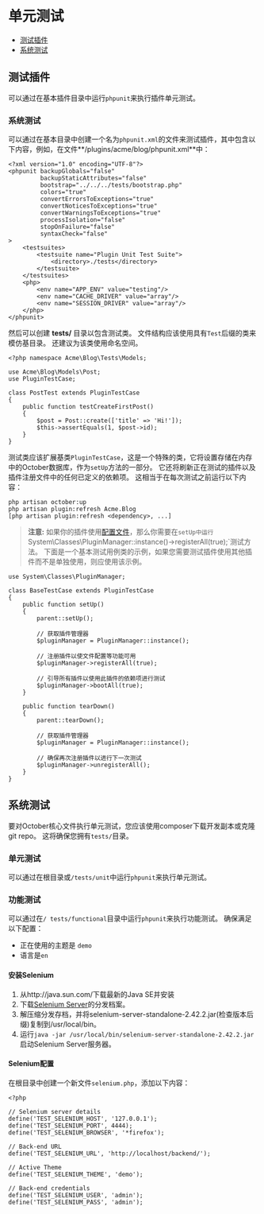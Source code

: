 # 单元测试

- [测试插件](#testing-plugins)
- [系统测试](#testing-system)

<a name="testing-plugins"></a>
## 测试插件

可以通过在基本插件目录中运行`phpunit`来执行插件单元测试。

### 系统测试

可以通过在基本目录中创建一个名为`phpunit.xml`的文件来测试插件，其中包含以下内容，例如，在文件**/plugins/acme/blog/phpunit.xml**中：

    <?xml version="1.0" encoding="UTF-8"?>
    <phpunit backupGlobals="false"
             backupStaticAttributes="false"
             bootstrap="../../../tests/bootstrap.php"
             colors="true"
             convertErrorsToExceptions="true"
             convertNoticesToExceptions="true"
             convertWarningsToExceptions="true"
             processIsolation="false"
             stopOnFailure="false"
             syntaxCheck="false"
    >
        <testsuites>
            <testsuite name="Plugin Unit Test Suite">
                <directory>./tests</directory>
            </testsuite>
        </testsuites>
        <php>
            <env name="APP_ENV" value="testing"/>
            <env name="CACHE_DRIVER" value="array"/>
            <env name="SESSION_DRIVER" value="array"/>
        </php>
    </phpunit>

然后可以创建 **tests/** 目录以包含测试类。 文件结构应该使用具有`Test`后缀的类来模仿基目录。 还建议为该类使用命名空间。

    <?php namespace Acme\Blog\Tests\Models;

    use Acme\Blog\Models\Post;
    use PluginTestCase;

    class PostTest extends PluginTestCase
    {
        public function testCreateFirstPost()
        {
            $post = Post::create(['title' => 'Hi!']);
            $this->assertEquals(1, $post->id);
        }
    }

测试类应该扩展基类`PluginTestCase`，这是一个特殊的类，它将设置存储在内存中的October数据库，作为`setUp`方法的一部分。 它还将刷新正在测试的插件以及插件注册文件中的任何已定义的依赖项。 这相当于在每次测试之前运行以下内容：

    php artisan october:up
    php artisan plugin:refresh Acme.Blog
    [php artisan plugin:refresh <dependency>, ...]
    
> **注意:** 如果你的插件使用[配置文件](../plugin/settings#file-configuration)，那么你需要在`setUp中运行`System\Classes\PluginManager::instance()->registerAll(true);`测试方法。 下面是一个基本测试用例类的示例，如果您需要测试插件使用其他插件而不是单独使用，则应使用该示例。

    use System\Classes\PluginManager;
        
    class BaseTestCase extends PluginTestCase
    {
        public function setUp()
        {
            parent::setUp();

            // 获取插件管理器
            $pluginManager = PluginManager::instance();
            
            // 注册插件以使文件配置等功能可用
            $pluginManager->registerAll(true);

            // 引导所有插件以使用此插件的依赖项进行测试
            $pluginManager->bootAll(true);
        }

        public function tearDown()
        {
            parent::tearDown();

            // 获取插件管理器
            $pluginManager = PluginManager::instance();
            
            // 确保再次注册插件以进行下一次测试
            $pluginManager->unregisterAll();
        }
    }

<a name="testing-system"></a>
## 系统测试

要对October核心文件执行单元测试，您应该使用composer下载开发副本或克隆git repo。 这将确保您拥有`tests/`目录。

### 单元测试

可以通过在根目录或`/tests/unit`中运行`phpunit`来执行单元测试。

### 功能测试

可以通过在`/ tests/functional`目录中运行`phpunit`来执行功能测试。 确保满足以下配置：

- 正在使用的主题是 `demo`
- 语言是`en`

#### 安装Selenium

1. 从http://java.sun.com/下载最新的Java SE并安装
1. 下载[Selenium Server](http://seleniumhq.org/download/)的分发档案。
1. 解压缩分发存档，并将selenium-server-standalone-2.42.2.jar(检查版本后缀)复制到/usr/local/bin。
1. 运行`java -jar /usr/local/bin/selenium-server-standalone-2.42.2.jar`启动Selenium Server服务器。

#### Selenium配置

在根目录中创建一个新文件`selenium.php`，添加以下内容：

    <?php

    // Selenium server details
    define('TEST_SELENIUM_HOST', '127.0.0.1');
    define('TEST_SELENIUM_PORT', 4444);
    define('TEST_SELENIUM_BROWSER', '*firefox');

    // Back-end URL
    define('TEST_SELENIUM_URL', 'http://localhost/backend/');

    // Active Theme
    define('TEST_SELENIUM_THEME', 'demo');

    // Back-end credentials
    define('TEST_SELENIUM_USER', 'admin');
    define('TEST_SELENIUM_PASS', 'admin');
